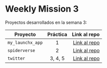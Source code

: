 # Weekly Mission 3

Proyectos desarrollados en la semana 3:

| Proyecto | Práctica | Link al repo |
| ------------- |:-------------:| -----:|
|`my_launchx_app`|1|[Link al repo](https://github.com/mrFaccio/my_launchx_app)|
|`spiderverse`|2|[Link al repo](https://github.com/mrFaccio/spiderverse)|
|`twitter`|3, 4, 5|[Link al repo](https://github.com/mrFaccio/twitter)|
